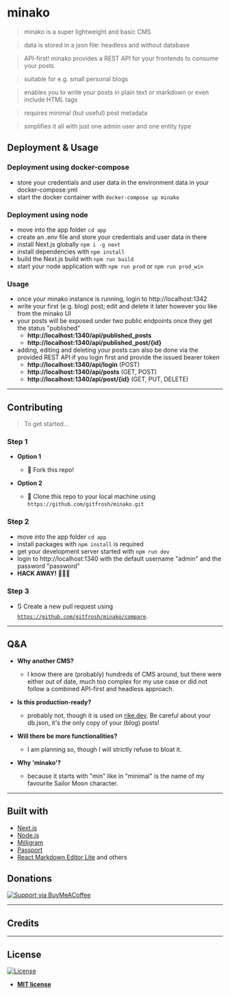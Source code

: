 # minako

> minako is a super lightweight and basic CMS

> data is stored in a json file: headless and without database

> API-first! minako provides a REST API for your frontends to consume your posts

> suitable for e.g. small personal blogs 

> enables you to write your posts in plain text or markdown or even include HTML tags

> requires minimal (but useful) post metadata

> simplifies it all with just one admin user and one entity type

## Deployment & Usage

### Deployment using docker-compose
* store your credentials and user data in the environment data in your docker-compose.yml
* start the docker container with `docker-compose up minako`

### Deployment using node
* move into the app folder `cd app`
* create an .env file and store your credentials and user data in there
* install Next.js globally `npm i -g next`
* install dependencies with `npm install`
* build the Next.js build with `npm run build`
* start your node application with `npm run prod` or `npm run prod_win`

### Usage
* once your minako instance is running, login to http://localhost:1342
* write your first (e.g. blog) post; edit and delete it later however you like from the minako UI
* your posts will be exposed under two public endpoints once they get the status "published"
  *  **http://localhost:1340/api/published_posts**
  *  **http://localhost:1340/api/published_post/{id}**
* adding, editing and deleting your posts can also be done via the provided REST API if you login first and provide the issued bearer token
  *  **http://localhost:1340/api/login** (POST)
  *  **http://localhost:1340/api/posts** (GET, POST)
  *  **http://localhost:1340/api/post/{id}** (GET, PUT, DELETE)

---

## Contributing

> To get started...

### Step 1

- **Option 1**
    - 🍴 Fork this repo!

- **Option 2**
    - 👯 Clone this repo to your local machine using `https://github.com/gitfrosh/minako.git`

### Step 2

- move into the app folder `cd app`
- install packages with `npm install` is required
- get your development server started with `npm run dev`
- login to http://localhost:1340 with the default username "admin" and the password "password"
- **HACK AWAY!** 🔨🔨🔨

### Step 3

- 🔃 Create a new pull request using <a href="https://github.com/gitfrosh/minako/compare" target="_blank">`https://github.com/gitfrosh/minako/compare`</a>.

---

## Q&A

- **Why another CMS?**
    - I know there are (probably) hundreds of CMS around, but there were either out of date, much too complex for my use case or did not follow a combined API-first and headless approach.

- **Is this production-ready?**
    - probably not, though it is used on <a href="https://rike.dev" target="_blank">rike.dev</a>. Be careful about your db.json, it's the only copy of your (blog) posts!

- **Will there be more functionalities?**
    - I am planning so, though I will strictly refuse to bloat it.

- **Why 'minako'?**
    - because it starts with "min" like in "minimal" is the name of my favourite Sailor Moon character.


---

## Built with
* <a href="https://github.com/vercel/next.js" target="_blank">Next.js</a>
* <a href="https://github.com/nodejs" target="_blank">Node.js</a>
* <a href="https://github.com/milligram/milligram" target="_blank">Milligram</a>
* <a href="https://github.com/jaredhanson/passport" target="_blank">Passport</a>
* <a href="https://github.com/HarryChen0506/react-markdown-editor-lite" target="_blank">React Markdown Editor Lite</a>
and others

## Donations

[![Support via BuyMeACoffee](https://cdn.buymeacoffee.com/buttons/default-orange.png)](https://www.buymeacoffee.com/SqYKLmJ7Z/)

---

## Credits


---

## License

[![License](http://img.shields.io/:license-mit-blue.svg?style=flat-square)](http://badges.mit-license.org)

- **[MIT license](http://opensource.org/licenses/mit-license.php)**



